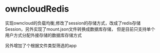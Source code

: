 # owncloudRedis
实现owncloud的负载均衡,修改了session的存储方式，改成了redis存储Session，另外实现了mount.json文件转换成数据库存储，
但是目前只支持单个用户方式分配外接存储的数据库存储方式

另外增加了个根据文件类型筛选的app
